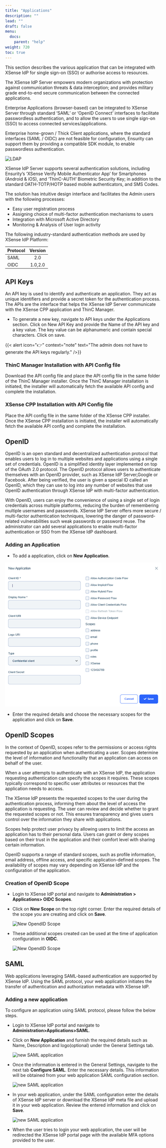 ```yaml
---
title: "Applications"
description: ""
lead: ""
draft: false
menu: 
  docs:
    parent: "help"
weight: 720
toc: true
---
```


This section describes the various application that can be integrated with XSense IdP for single sign-on (SSO) or  authorise access to resources.

The XSense IdP Server empowers modern organizations with protection against communication threats & data interception; and provides military grade end-to-end secure communication between the connected applications.

Enterprise Applications (browser-based) can be integrated to XSense Server through standard ‘SAML’ or ‘OpenID Connect’ interfaces to facilitate passwordless authentication, and to allow the users to use single sign-on (SSO) to access connected services/applications.

Enterprise home-grown / Thick Client applications, where the standard interfaces (SAML / OIDC) are not feasible for configuration, Ensurity can support them by providing a compatible SDK module, to enable passwordless authentication.

![LDAP](images/XS_WebAppsarch.png)

XSense IdP Server supports several authentication solutions, including Ensurity’s ‘XSense Verify Mobile Authenticator App’ for Smartphones (Android & iOS), and ‘ThinC-AUTH’ Biometric Security Key; in addition to the standard OATH-TOTP/HOTP based mobile authenticators, and SMS Codes.

The solution has intuitive design interface and facilitates the Admin users with the following processes:

* Easy user registration process
* Assigning choice of multi-factor authentication mechanisms to users
* Integration with Microsoft Active Directory
* Monitoring & Analysis of User login activity

The following industry-standard authentication methods are used by XSense IdP Platform:

| Protocol|Version|
|----------|:----------:|
| SAML | 2.0 |
| OIDC | 1.0,2.0 |

## API Keys

An API key is used to identify and authenticate an application. They act as unique identifiers and provide a secret token for the authentication process. The APIs are the interface that helps the XSense IdP Server communicate with the XSense CPP application and ThinC Manager.

* To generate a new key, navigate to API keys under the Applications section. Click on New API Key and provide the Name of the API key and a key value. The key value can be alphanumeric and contain special characters. Click on save.

{{< alert icon="👉" context="note" text="The admin does not have to generate the API keys regularly." />}}

### ThinC Manager Installation with API Config file

Download the API config file and place the API config file in the same folder of the ThinC Manager installer. Once the ThinC Manager installation is initiated, the installer will automatically fetch the available API config and complete the installation.

### XSense CPP Installation with API Config file

Place the API config file in the same folder of the XSense CPP installer. Once the XSense CPP installation is initiated, the installer will automatically fetch the available API config and complete the installation.

## OpenID

OpenID is an open standard and decentralized authentication protocol that enables users to log in to multiple websites and applications using a single set of credentials. OpenID is a simplified identity layer implemented on top of the OAuth 2.0 protocol. The OpenID protocol allows users to authenticate themselves with an OpenID provider, such as XSense IdP Server,Google or Facebook. After being verified, the user is given a special ID called an OpenID, which they can use to log into any number of websites that use OpenID authentication through XSense IdP with multi-factor authentication.

With OpenID, users can enjoy the convenience of using a single set of login credentials across multiple platforms, reducing the burden of remembering multiple usernames and passwords. XSense IdP Server offers  more secure / multi-factor authentication techniques, lowering the danger of password-related vulnerabilities such weak passwords or password reuse. The administrator can add several applications to enable multi-factor authentication or SSO from the XSense IdP dashboard.

### Adding an Application

* To add a application, click on **New Application**.

![LDAP](images/newopenid.png)

* Enter the required details and choose the necessary scopes for the application and click on **Save**.

## OpenID Scopes

In the context of OpenID, scopes refer to the permissions or access rights requested by an application when authenticating a user. Scopes determine the level of information and functionality that an application can access on behalf of the user.

When a user attempts to authenticate with an XSense IdP, the application requesting authentication can specify the scopes it requires. These scopes typically correspond to specific user attributes or resources that the application needs to access.

The XSense IdP presents the requested scopes to the user during the authentication process, informing them about the level of access the application is requesting. The user can review and decide whether to grant the requested scopes or not. This ensures transparency and gives users control over the information they share with applications.

Scopes help protect user privacy by allowing users to limit the access an application has to their personal data. Users can grant or deny scopes based on their trust in the application and their comfort level with sharing certain information.

OpenID supports a range of standard scopes, such as profile information, email address, offline access, and specific application-defined scopes. The availability of scopes may vary depending on XSense IdP and the configuration of the application.

### Creation of OpenID Scope

* Login to XSense IdP portal and navigate to **Administration > Applications> OIDC Scopes**.
* Click on **New Scope** on the top right corner. Enter the required details of the scope you are creating and click on **Save**.

  ![New OpendID Scope](images/OIDCNewScope.png)

* These additional scopes created can be used at the time of application configuration in **OIDC**.  

  ![New OpendID Scope](images/OIDCScope.png)

## SAML

Web applications leveraging SAML-based authentication are supported by XSense IdP. Using the SAML protocol, your web application initiates the transfer of authentication and authorization metadata with XSense IdP.

### Adding a new application

To configure an application using SAML protocol, please follow the below steps.

* Login to XSense IdP portal and navigate to **Administration>Applications>SAML**.
* Click on **New Application** and furnish the required details such as Name, Description and logo(optional) under the General Settings tab.

  ![new SAML application](images/SAMLNewApp.png)

* Once the information is entered in the General Settings, navigate to the next tab **Configure SAML**. Enter the necessary details. This information will be obtained from your web application SAML configuration section.

  ![new SAML application](images/SAMLNewAppconfigsaml.png)

* In your web application, under the SAML configuration enter the details of XSense IdP server or download the XSense IdP meta file and upload it in your web application. Review the entered information and click on **Save**.

  ![new SAML application](images/SAMLNewAppISC.png)

* When the user tries to login your web application, the user will be redirected the XSense IdP portal page with the available MFA options provided to the user.
